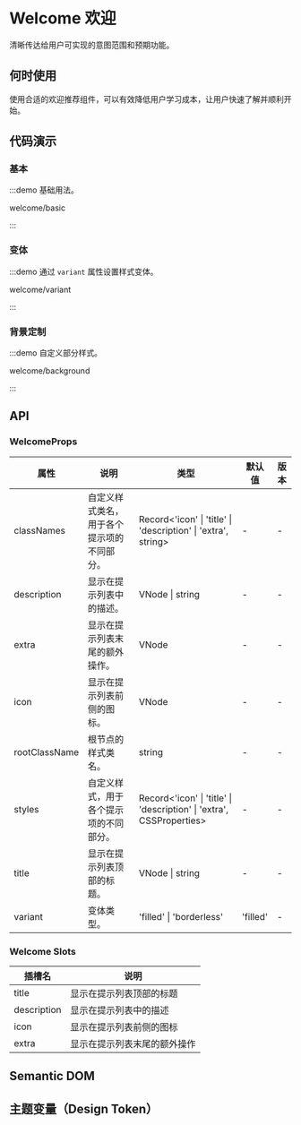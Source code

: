 
# Welcome 欢迎

清晰传达给用户可实现的意图范围和预期功能。

## 何时使用

使用合适的欢迎推荐组件，可以有效降低用户学习成本，让用户快速了解并顺利开始。

## 代码演示

### 基本

:::demo 基础用法。

welcome/basic

:::

### 变体

:::demo 通过 `variant` 属性设置样式变体。

welcome/variant

:::

### 背景定制

:::demo 自定义部分样式。

welcome/background

:::

## API

<!-- 通用属性参考：[通用属性](/docs/react/common-props) -->

### WelcomeProps

| 属性 | 说明 | 类型 | 默认值 | 版本 |
| --- | --- | --- | --- | --- |
| classNames | 自定义样式类名，用于各个提示项的不同部分。 | Record<'icon' \| 'title' \| 'description' \| 'extra', string> | - | - |
| description | 显示在提示列表中的描述。 | VNode \| string | - | - |
| extra | 显示在提示列表末尾的额外操作。 | VNode | - | - |
| icon | 显示在提示列表前侧的图标。 | VNode | - | - |
| rootClassName | 根节点的样式类名。 | string | - | - |
| styles | 自定义样式，用于各个提示项的不同部分。 | Record<'icon' \| 'title' \| 'description' \| 'extra', CSSProperties> | - | - |
| title | 显示在提示列表顶部的标题。 | VNode \| string | - | - |
| variant | 变体类型。 | 'filled' \| 'borderless' | 'filled' | - |

### Welcome Slots

| 插槽名 | 说明 |
| --- | --- |
| title | 显示在提示列表顶部的标题 |
| description | 显示在提示列表中的描述 |
| icon | 显示在提示列表前侧的图标 |
| extra | 显示在提示列表末尾的额外操作 |


## Semantic DOM

<vp-semantic component="Welcome"></vp-semantic>

## 主题变量（Design Token）
